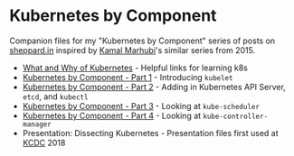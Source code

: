 # Kubernetes by Component

Companion files for my "Kubernetes by Component" series of posts on
[sheppard.in](https://sheppard.in) inspired by
[Kamal Marhubi](https://twitter.com/kamalmarhubi)'s similar series from
2015.

* [What and Why of Kubernetes](https://sheppard.in/2018/what-and-why-of-kubernetes/) - Helpful
links for learning k8s
* [Kubernetes by Component - Part 1](https://sheppard.in/2018/kubernetes-by-component---part-1/) -
Introducing `kubelet`
* [Kubernetes by Component - Part 2](https://sheppard.in/2018/kubernetes-by-component---part-2/) -
Adding in Kubernetes API Server, `etcd`, and `kubectl`
* [Kubernetes by Component - Part 3](https://sheppard.in/2018/kubernetes-by-component---part-3/) -
Looking at `kube-scheduler`
* [Kubernetes by Component - Part 4](https://sheppard.in/2018/kubernetes-by-component---part-4/) -
Looking at `kube-controller-manager`
* Presentation: Dissecting Kubernetes - Presentation files first used at [KCDC](https://www.kcdc.info/) 2018

